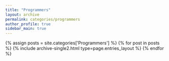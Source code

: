 ```yaml
---
title: "Programmers"
layout: archive
permalink: categories/programmers
author_profile: true
sidebar_main: true
---
```


{% assign posts = site.categories['Programmers'] %}
{% for post in posts %} {% include archive-single2.html type=page.entries_layout %} {% endfor %}